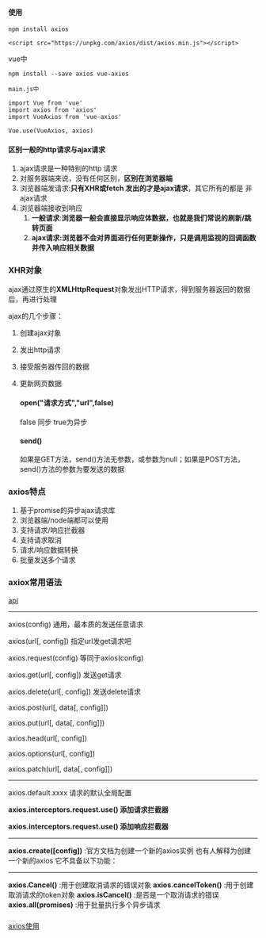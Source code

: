 #### 使用
```
npm install axios
```
```
<script src="https://unpkg.com/axios/dist/axios.min.js"></script>
```
vue中
```
npm install --save axios vue-axios

main.js中

import Vue from 'vue'
import axios from 'axios'
import VueAxios from 'vue-axios'

Vue.use(VueAxios, axios)
```

#### 区别一般的http请求与ajax请求
1. ajax请求是一种特别的http 请求
2. 对服务器端来说，没有任何区别，**区别在浏览器端**
3. 浏览器端发请求:**只有XHR或fetch 发出的才是ajax请求**，其它所有的都是
非ajax请求
4. 浏览器端接收到响应
   1. **一般请求**:**浏览器一般会直接显示响应体数据，也就是我们常说的刷新/跳转页面**
   2. **ajax请求:浏览器不会对界面进行任何更新操作，只是调用监视的回调函数并传入响应相关数据**

### XHR对象
ajax通过原生的**XMLHttpRequest**对象发出HTTP请求，得到服务器返回的数据后，再进行处理   

ajax的几个步骤：   
1. 创建ajax对象
2. 发出http请求
3. 接受服务器传回的数据
4. 更新网页数据

   #### open("请求方式","url",false)   
   false 同步   true为异步  
    
   #### send()   
   如果是GET方法，send()方法无参数，或参数为null；如果是POST方法，send()方法的参数为要发送的数据



### axios特点
1. 基于promise的异步ajax请求库
2. 浏览器端/node端都可以使用
3. 支持请求/响应拦截器
4. 支持请求取消
5. 请求/响应数据转换
6. 批量发送多个请求

### axiox常用语法
[api](http://www.axios-js.com/docs/)
****

axios(config)                          通用，最本质的发送任意请求

axios(url[, config])                   指定url发get请求吧

axios.request(config)                  等同于axios(config) 

axios.get(url[, config])               发送get请求

axios.delete(url[, config])         发送delete请求

axios.post(url[, data[, config]])

axios.put(url[, data[, config]])

axios.head(url[, config])       

axios.options(url[, config])

axios.patch(url[, data[, config]])
****

axios.default.xxxx 请求的默认全局配置

**axios.interceptors.request.use() 添加请求拦截器**

**axios.interceptors.request.use() 添加响应拦截器**

****
**axios.create([config])** :官方文档为创建一个新的axios实例   也有人解释为创建一个新的axios   它不具备以下功能：
****
**axios.Cancel()**  :用于创建取消请求的错误对象
**axios.cancelToken()** :用于创建取消请求的token对象
**axios.isCancel()** :是否是一个取消请求的错误
**axios.all(promises)** :用于批量执行多个异步请求


##### 
[axios使用]()
